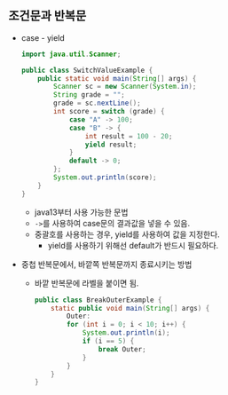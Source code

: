 ## 조건문과 반복문
- case - yield
    ```java
    import java.util.Scanner;

    public class SwitchValueExample {
        public static void main(String[] args) {
            Scanner sc = new Scanner(System.in);
            String grade = "";
            grade = sc.nextLine();
            int score = switch (grade) {
                case "A" -> 100;
                case "B" -> {
                    int result = 100 - 20;
                    yield result;
                }
                default -> 0;
            };
            System.out.println(score);
        }
    }
    ```
  - java13부터 사용 가능한 문법
  - `->`를 사용하여 case문의 결과값을 넣을 수 있음.
  - 중괄호를 사용하는 경우, yield를 사용하여 값을 지정한다.
    - yield를 사용하기 위해선 default가 반드시 필요하다.

- 중첩 반복문에서, 바깥쪽 반복문까지 종료시키는 방법
  - 바깥 반복문에 라벨을 붙이면 됨.
    ```java
    public class BreakOuterExample {
        static public void main(String[] args) {
            Outer:
            for (int i = 0; i < 10; i++) {
                System.out.println(i);
                if (i == 5) {
                    break Outer;
                }
            }
        }
    }
    ```

